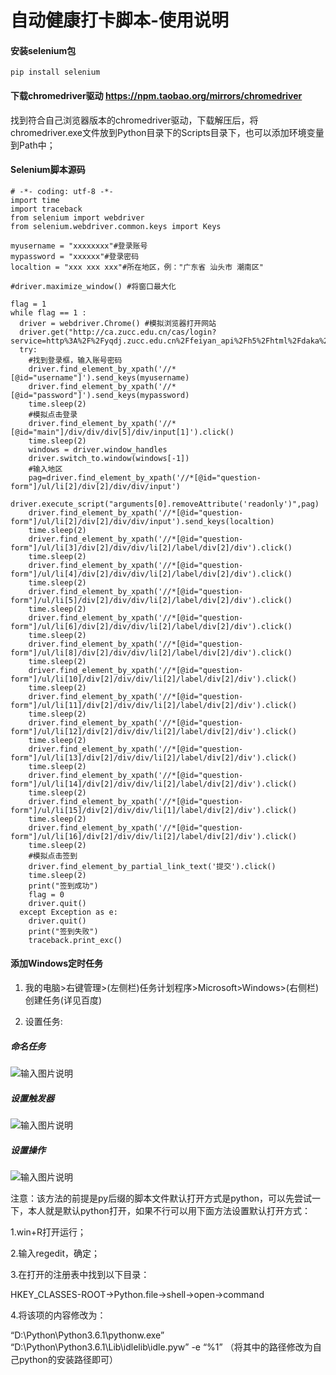 # 自动健康打卡脚本-使用说明

#### 安装selenium包

```
pip install selenium
```
#### 下载chromedriver驱动  https://npm.taobao.org/mirrors/chromedriver

找到符合自己浏览器版本的chromedriver驱动，下载解压后，将chromedriver.exe文件放到Python目录下的Scripts目录下，也可以添加环境变量到Path中；

#### Selenium脚本源码

```
# -*- coding: utf-8 -*-
import time
import traceback
from selenium import webdriver
from selenium.webdriver.common.keys import Keys
  
myusername = "xxxxxxxx"#登录账号
mypassword = "xxxxxx"#登录密码
localtion = "xxx xxx xxx"#所在地区，例："广东省 汕头市 潮南区"
  
#driver.maximize_window() #将窗口最大化

flag = 1
while flag == 1 :
  driver = webdriver.Chrome() #模拟浏览器打开网站
  driver.get("http://ca.zucc.edu.cn/cas/login?service=http%3A%2F%2Fyqdj.zucc.edu.cn%2Ffeiyan_api%2Fh5%2Fhtml%2Fdaka%2Fdaka.html")
  try:
    #找到登录框，输入账号密码
    driver.find_element_by_xpath('//*[@id="username"]').send_keys(myusername)
    driver.find_element_by_xpath('//*[@id="password"]').send_keys(mypassword)
    time.sleep(2)
    #模拟点击登录
    driver.find_element_by_xpath('//*[@id="main"]/div/div/div[5]/div/input[1]').click()
    time.sleep(2)
    windows = driver.window_handles
    driver.switch_to.window(windows[-1])
    #输入地区
    pag=driver.find_element_by_xpath('//*[@id="question-form"]/ul/li[2]/div[2]/div/div/input')
    driver.execute_script("arguments[0].removeAttribute('readonly')",pag)
    driver.find_element_by_xpath('//*[@id="question-form"]/ul/li[2]/div[2]/div/div/input').send_keys(localtion)
    time.sleep(2)
    driver.find_element_by_xpath('//*[@id="question-form"]/ul/li[3]/div[2]/div/div/li[2]/label/div[2]/div').click()
    time.sleep(2)
    driver.find_element_by_xpath('//*[@id="question-form"]/ul/li[4]/div[2]/div/div/li[2]/label/div[2]/div').click()
    time.sleep(2)
    driver.find_element_by_xpath('//*[@id="question-form"]/ul/li[5]/div[2]/div/div/li[2]/label/div[2]/div').click()
    time.sleep(2)
    driver.find_element_by_xpath('//*[@id="question-form"]/ul/li[6]/div[2]/div/div/li[2]/label/div[2]/div').click()
    time.sleep(2)
    driver.find_element_by_xpath('//*[@id="question-form"]/ul/li[8]/div[2]/div/div/li[2]/label/div[2]/div').click()
    time.sleep(2)
    driver.find_element_by_xpath('//*[@id="question-form"]/ul/li[10]/div[2]/div/div/li[2]/label/div[2]/div').click()
    time.sleep(2)
    driver.find_element_by_xpath('//*[@id="question-form"]/ul/li[11]/div[2]/div/div/li[2]/label/div[2]/div').click()
    time.sleep(2)
    driver.find_element_by_xpath('//*[@id="question-form"]/ul/li[12]/div[2]/div/div/li[2]/label/div[2]/div').click()
    time.sleep(2)
    driver.find_element_by_xpath('//*[@id="question-form"]/ul/li[13]/div[2]/div/div/li[2]/label/div[2]/div').click()
    time.sleep(2)
    driver.find_element_by_xpath('//*[@id="question-form"]/ul/li[14]/div[2]/div/div/li[2]/label/div[2]/div').click()
    time.sleep(2)
    driver.find_element_by_xpath('//*[@id="question-form"]/ul/li[15]/div[2]/div/div/li[1]/label/div[2]/div').click()
    time.sleep(2)
    driver.find_element_by_xpath('//*[@id="question-form"]/ul/li[16]/div[2]/div/div/li[2]/label/div[2]/div').click()
    time.sleep(2)
    #模拟点击签到
    driver.find_element_by_partial_link_text('提交').click()
    time.sleep(2)
    print("签到成功")
    flag = 0
    driver.quit()
  except Exception as e:
    driver.quit()
    print("签到失败")
    traceback.print_exc()
```
#### 添加Windows定时任务
1. 我的电脑>右键管理>(左侧栏)任务计划程序>Microsoft>Windows>(右侧栏)创建任务(详见百度)

2. 设置任务:

##### 命名任务

![输入图片说明](https://images.gitee.com/uploads/images/2020/0225/135138_58c31adf_4859314.png "屏幕截图.png")
##### 设置触发器

![输入图片说明](https://images.gitee.com/uploads/images/2020/0225/135154_efdceb40_4859314.png "屏幕截图.png")
##### 设置操作

![输入图片说明](https://images.gitee.com/uploads/images/2020/0225/135207_c6a241c3_4859314.png "屏幕截图.png")

注意：该方法的前提是py后缀的脚本文件默认打开方式是python，可以先尝试一下，本人就是默认python打开，如果不行可以用下面方法设置默认打开方式：

1.win+R打开运行；

2.输入regedit，确定；

3.在打开的注册表中找到以下目录：

HKEY_CLASSES-ROOT->Python.file->shell->open->command

4.将该项的内容修改为：

“D:\Python\Python3.6.1\pythonw.exe” “D:\Python\Python3.6.1\Lib\idlelib\idle.pyw” -e “%1”
（将其中的路径修改为自己python的安装路径即可）
